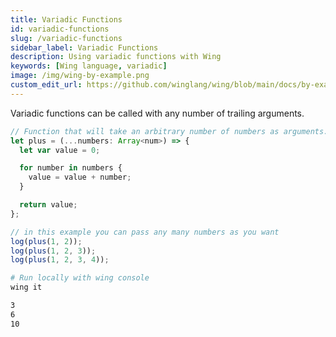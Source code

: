 ```yaml
---
title: Variadic Functions
id: variadic-functions
slug: /variadic-functions
sidebar_label: Variadic Functions
description: Using variadic functions with Wing
keywords: [Wing language, variadic]
image: /img/wing-by-example.png
custom_edit_url: https://github.com/winglang/wing/blob/main/docs/by-example/14-variadic-functions.md
---
```



Variadic functions can be called with any number of trailing arguments.

```js playground example title="main.w"
// Function that will take an arbitrary number of numbers as arguments.
let plus = (...numbers: Array<num>) => {
  let var value = 0;

  for number in numbers {
    value = value + number;
  }

  return value;
};

// in this example you can pass any many numbers as you want
log(plus(1, 2));
log(plus(1, 2, 3));
log(plus(1, 2, 3, 4));
```

```bash title="Wing console output"
# Run locally with wing console
wing it

3
6
10
```